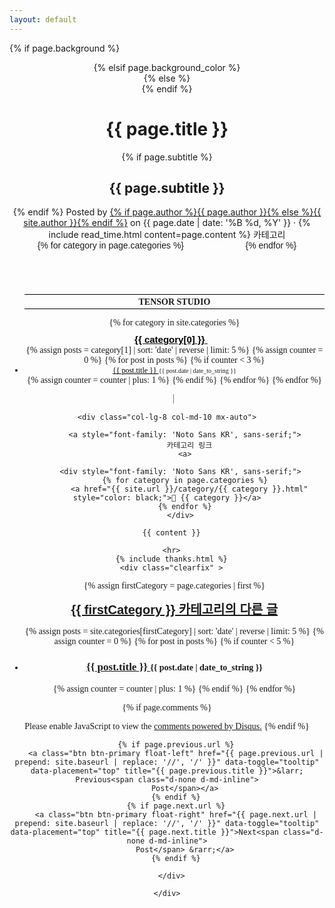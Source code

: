 ```yaml
---
layout: default
---
```


<!-- Page Header -->

{% if page.background %}
<header class="masthead" style="background-image: url('{{ page.background | prepend: site.baseurl | replace: '//', '/' }}')">
{% elsif page.background_color %}
<header class="masthead" style="background: {{page.background_color }}">
{% else %}
<header class="masthead">
{% endif %}
  <div class="overlay"></div>
  <div class="container">
    <div class="row">
      <div class="col-lg-8 col-md-10 mx-auto">
        <div class="post-heading">
          <h1>{{ page.title }}</h1>
          {% if page.subtitle %}
          <h2 class="subheading">{{ page.subtitle }}</h2>
          {% endif %}
          <span class="meta">Posted by
            <a href="#">{% if page.author %}{{ page.author }}{% else %}{{ site.author }}{% endif %}</a>
            on {{ page.date | date: '%B %d, %Y' }} &middot; {% include read_time.html
            content=page.content %}
          </span>
<!-- 카테고리를 추가하는 코드 -->
            <a>
              카테고리
            <a>
          <div style="font-family: 'Noto Sans KR', sans-serif;">
            {% for category in page.categories %}
              <a href="{{ site.url }}/category/{{ category }}.html" style="color: white;">📁{{ category }}</a>
            {% endfor %}
          </div>
<!-- 카테고리를 추가하는 코드 -->
        </div>
      </div>
    </div>
  </div>
</header>
<div class="container" style="font-family: 'Noto Serif KR', serif; display: flex">
  <div class="row">
<!-- sidebar를 추가하는 코드 -->
    <sidebar id="sidebar" 
            style="width: 260px; 
            border-right: gray 1px solid; 
            padding-left: 0; 
            padding-right: 20px;"
            >
    <ul>
        <p style="font-weight: bold; border-top: black 1px solid; border-bottom: black 1px solid; text-align: center; margin-top: 2px; padding: 2px; padding-top: 4px">
TENSOR STUDIO
        </p>
        {% for category in site.categories %}
            <p style="margin-bottom: 0; margin-top: 10px">
                <a style= "margin-bottom: 0px; font-size: 15px; color: black; font-weight: bold; font-family: 'Noto Sans KR', sans-serif;" href= "{{ site.url }}/category/{{ category[0] }}.html">
                    {{ category[0] }}
                </a>
                    <a> 🔽
                    </a>
            </p>
            {% assign posts = category[1] | sort: 'date' | reverse | limit: 5 %}
            {% assign counter = 0 %}
            {% for post in posts %}
                {% if counter < 3 %}
                    <li style="margin: 0px">
                        <a href="{{ site.baseurl }}{{ post.url }}" style= "color: black; font-size: 12px; font-family: 'Noto Sans KR';">
                            {{ post.title }}
                        </a>
                        <small style= "margin-bottom: 0px; font-size: 10px;">{{ post.date | date_to_string }}</small>
                    </li>
                    {% assign counter = counter | plus: 1 %}
                {% endif %}
            {% endfor %}
        {% endfor %}
    </ul>
</sidebar>

    <div class="col-lg-8 col-md-10 mx-auto">
<!-- 본문 카테고리를 추가하는 코드 -->
            <a style="font-family: 'Noto Sans KR', sans-serif;">
              카테고리 링크
            <a>

          <div style="font-family: 'Noto Sans KR', sans-serif;">
            {% for category in page.categories %}
              <a href="{{ site.url }}/category/{{ category }}.html" style="color: black;">📁 {{ category }}</a>
            {% endfor %}
          </div>
          
<!-- 본문 카테고리를 추가하는 코드 -->

      {{ content }}

      <hr>
      {% include thanks.html %}
      <div class="clearfix" >

<!-- 수정중 -->
<!-- 가장 첫번쨰 카테고리의 최근 글 불러오는 글 기능 추가  -->
<!-- <ul class="posts-list"> -->

<ul class="mb-5 ">
  {% assign firstCategory = page.categories | first %}
  <p>
    <a style= "font-size: 20px; font-weight: bold; font-family: 'Noto Sans KR', sans-serif;" href= "{{ site.url }}/category/{{ firstCategory }}.html">
      {{ firstCategory }} 카테고리의 다른 글
    </a>
  </p>
  {% assign posts = site.categories[firstCategory] | sort: 'date' | reverse | limit: 5 %}
  {% assign counter = 0 %}
  {% for post in posts %}
    {% if counter < 5 %}
      <li>
        <h3>
          <a href="{{ site.baseurl }}{{ post.url }}" style= "font-size: 17px;">
            {{ post.title }}
          </a>
          <small style= "font-size: 14px;">{{ post.date | date_to_string }}</small>
        </h3>
      </li>
      {% assign counter = counter | plus: 1 %}
    {% endif %}
  {% endfor %}
</ul>


<!-- 수정중 -->
<!-- 가장 첫번쨰 카테고리의 최근 글 불러오는 글 기능 추가  -->


<!-- 코멘트 란을 추가하는 코드 -->

{% if page.comments %}
  <div id="disqus_thread" style="font-family: sans-serif"></div>
  <script>
      /**
      *  RECOMMENDED CONFIGURATION VARIABLES: EDIT AND UNCOMMENT THE SECTION BELOW TO INSERT DYNAMIC VALUES FROM YOUR PLATFORM OR CMS.
      *  LEARN WHY DEFINING THESE VARIABLES IS IMPORTANT: https://disqus.com/admin/universalcode/#configuration-variables    */
      /*
      var disqus_config = function () {
      this.page.url = PAGE_URL;  // Replace PAGE_URL with your page's canonical URL variable
      this.page.identifier = PAGE_IDENTIFIER; // Replace PAGE_IDENTIFIER with your page's unique identifier variable
      };
      */
      (function() { // DON'T EDIT BELOW THIS LINE
      var d = document, s = d.createElement('script');
      s.src = 'https://tensorstudio.disqus.com/embed.js';
      s.setAttribute('data-timestamp', +new Date());
      (d.head || d.body).appendChild(s);
      })();
  </script>
  <noscript>Please enable JavaScript to view the <a href="https://disqus.com/?ref_noscript">comments powered by Disqus.</a></noscript>
{% endif %}

<!-- 코멘트 란을 추가하는 코드 -->

        {% if page.previous.url %}
        <a class="btn btn-primary float-left" href="{{ page.previous.url | prepend: site.baseurl | replace: '//', '/' }}" data-toggle="tooltip" data-placement="top" title="{{ page.previous.title }}">&larr; Previous<span class="d-none d-md-inline">
            Post</span></a>
        {% endif %}
        {% if page.next.url %}
        <a class="btn btn-primary float-right" href="{{ page.next.url | prepend: site.baseurl | replace: '//', '/' }}" data-toggle="tooltip" data-placement="top" title="{{ page.next.title }}">Next<span class="d-none d-md-inline">
            Post</span> &rarr;</a>
        {% endif %}

      </div>

    </div>
  </div>
</div>
